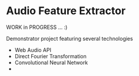 # Audio Feature Extractor

WORK in PROGRESS ... :)

Demonstrator project featuring several technologies

- Web Audio API
- Direct Fourier Transformation
- Convolutional Neural Network
- 

